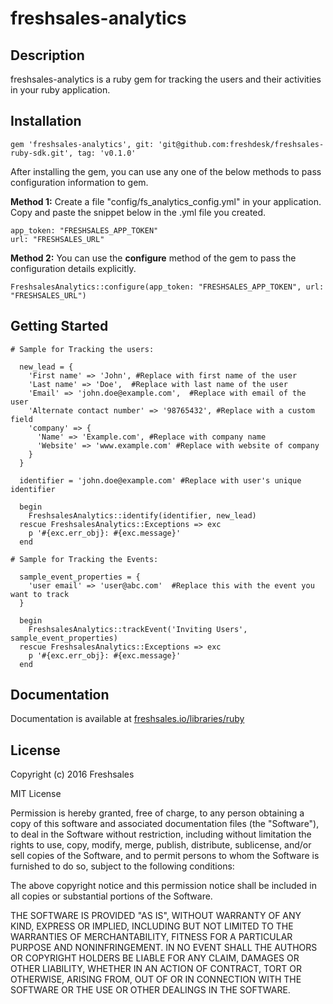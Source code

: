 freshsales-analytics
=====================

## Description

freshsales-analytics is a ruby gem for tracking the users and their activities in your ruby application.  

## Installation

```
gem 'freshsales-analytics', git: 'git@github.com:freshdesk/freshsales-ruby-sdk.git', tag: 'v0.1.0'
```

After installing the gem, you can use any one of the below methods to pass configuration information to gem.

**Method 1:**  Create a file "config/fs_analytics_config.yml" in your application. Copy and paste the snippet below in the .yml file you created.

```
app_token: "FRESHSALES_APP_TOKEN"
url: "FRESHSALES_URL"
```

**Method 2:**  You can use the **configure** method of the gem to pass the configuration details explicitly. 

```
FreshsalesAnalytics::configure(app_token: "FRESHSALES_APP_TOKEN", url: "FRESHSALES_URL")
```

## Getting Started

```
# Sample for Tracking the users:

  new_lead = {
    'First name' => 'John', #Replace with first name of the user
    'Last name' => 'Doe',  #Replace with last name of the user
    'Email' => 'john.doe@example.com',  #Replace with email of the user
    'Alternate contact number' => '98765432', #Replace with a custom field
    'company' => {
      'Name' => 'Example.com', #Replace with company name
      'Website' => 'www.example.com' #Replace with website of company
    }
  }

  identifier = 'john.doe@example.com' #Replace with user's unique identifier

  begin
    FreshsalesAnalytics::identify(identifier, new_lead)
  rescue FreshsalesAnalytics::Exceptions => exc
    p '#{exc.err_obj}: #{exc.message}'
  end

# Sample for Tracking the Events:

  sample_event_properties = {
    'user email' => 'user@abc.com'  #Replace this with the event you want to track
  }

  begin
    FreshsalesAnalytics::trackEvent('Inviting Users', sample_event_properties)
  rescue FreshsalesAnalytics::Exceptions => exc
    p '#{exc.err_obj}: #{exc.message}'
  end

```

## Documentation
  
  Documentation is available at [freshsales.io/libraries/ruby](https://www.freshsales.io/libraries/ruby)

## License

Copyright (c) 2016 Freshsales

MIT License

Permission is hereby granted, free of charge, to any person obtaining
a copy of this software and associated documentation files (the
"Software"), to deal in the Software without restriction, including
without limitation the rights to use, copy, modify, merge, publish,
distribute, sublicense, and/or sell copies of the Software, and to
permit persons to whom the Software is furnished to do so, subject to
the following conditions:

The above copyright notice and this permission notice shall be
included in all copies or substantial portions of the Software.

THE SOFTWARE IS PROVIDED "AS IS", WITHOUT WARRANTY OF ANY KIND,
EXPRESS OR IMPLIED, INCLUDING BUT NOT LIMITED TO THE WARRANTIES OF
MERCHANTABILITY, FITNESS FOR A PARTICULAR PURPOSE AND
NONINFRINGEMENT. IN NO EVENT SHALL THE AUTHORS OR COPYRIGHT HOLDERS BE
LIABLE FOR ANY CLAIM, DAMAGES OR OTHER LIABILITY, WHETHER IN AN ACTION
OF CONTRACT, TORT OR OTHERWISE, ARISING FROM, OUT OF OR IN CONNECTION
WITH THE SOFTWARE OR THE USE OR OTHER DEALINGS IN THE SOFTWARE.